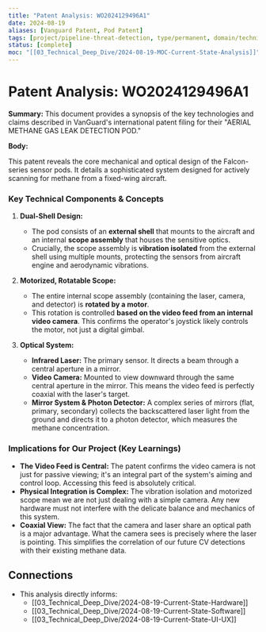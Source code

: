 ```yaml
---
title: "Patent Analysis: WO2024129496A1"
date: 2024-08-19
aliases: [Vanguard Patent, Pod Patent]
tags: [project/pipeline-threat-detection, type/permanent, domain/technical, source/patent]
status: [complete]
moc: "[[03_Technical_Deep_Dive/2024-08-19-MOC-Current-State-Analysis]]"
---
```


# Patent Analysis: WO2024129496A1

**Summary:** This document provides a synopsis of the key technologies and claims described in VanGuard's international patent filing for their "AERIAL METHANE GAS LEAK DETECTION POD."

**Body:**

This patent reveals the core mechanical and optical design of the Falcon-series sensor pods. It details a sophisticated system designed for actively scanning for methane from a fixed-wing aircraft.

### Key Technical Components & Concepts

1.  **Dual-Shell Design:**
    *   The pod consists of an **external shell** that mounts to the aircraft and an internal **scope assembly** that houses the sensitive optics.
    *   Crucially, the scope assembly is **vibration isolated** from the external shell using multiple mounts, protecting the sensors from aircraft engine and aerodynamic vibrations.

2.  **Motorized, Rotatable Scope:**
    *   The entire internal scope assembly (containing the laser, camera, and detector) is **rotated by a motor**.
    *   This rotation is controlled **based on the video feed from an internal video camera**. This confirms the operator's joystick likely controls the motor, not just a digital gimbal.

3.  **Optical System:**
    *   **Infrared Laser:** The primary sensor. It directs a beam through a central aperture in a mirror.
    *   **Video Camera:** Mounted to view downward through the same central aperture in the mirror. This means the video feed is perfectly coaxial with the laser's target.
    *   **Mirror System & Photon Detector:** A complex series of mirrors (flat, primary, secondary) collects the backscattered laser light from the ground and directs it to a photon detector, which measures the methane concentration.

### Implications for Our Project (Key Learnings)

*   **The Video Feed is Central:** The patent confirms the video camera is not just for passive viewing; it's an integral part of the system's aiming and control loop. Accessing this feed is absolutely critical.
*   **Physical Integration is Complex:** The vibration isolation and motorized scope mean we are not just dealing with a simple camera. Any new hardware must not interfere with the delicate balance and mechanics of this system.
*   **Coaxial View:** The fact that the camera and laser share an optical path is a major advantage. What the camera sees is precisely where the laser is pointing. This simplifies the correlation of our future CV detections with their existing methane data.

## Connections
*   This analysis directly informs:
    *   [[03_Technical_Deep_Dive/2024-08-19-Current-State-Hardware]]
    *   [[03_Technical_Deep_Dive/2024-08-19-Current-State-Software]]
    *   [[03_Technical_Deep_Dive/2024-08-19-Current-State-UI-UX]]
